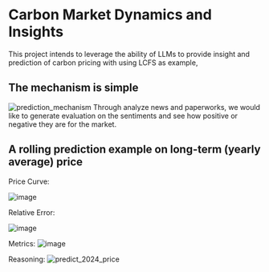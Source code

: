 # Carbon Market Dynamics and Insights
This project intends to leverage the ability of LLMs to provide insight and prediction of carbon pricing with using LCFS as example,

## The mechanism is simple
![prediction_mechanism](https://github.com/user-attachments/assets/c4d47ea0-ccad-41c0-a077-4c199b6dc525)
Through analyze news and paperworks, we would like to generate evaluation on the sentiments and see how positive or negative they are for the market.

## A rolling prediction example on long-term (yearly average) price

Price Curve:

![image](https://github.com/user-attachments/assets/71e00426-3781-4039-98dc-f2bbd827437d)

Relative Error:

![image](https://github.com/user-attachments/assets/8b3d32bc-d438-4366-bbf3-77f9b3e049be)

Metrics:
![image](https://github.com/user-attachments/assets/48316d61-476d-4641-936f-2964bc541651)

Reasoning:
![predict_2024_price](https://github.com/user-attachments/assets/a7b3d066-8403-4e2c-8569-40ff3f9dd2aa)
